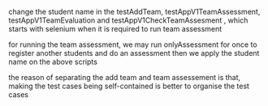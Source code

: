 change the student name in the testAddTeam, testAppV1TeamAssessment, testAppV1TeamEvaluation and testAppV1CheckTeamAssesment
, which starts with selenium
when it is required to run team assessment

for running the team assessment, we may run onlyAssessment for once to register another students and do an assessment
then we apply the student name on the above scripts

the reason of separating the add team and team assessement is that, making the test cases being self-contained is better
to organise the test cases